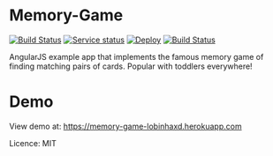 Memory-Game
===========
[![Build Status](https://travis-ci.org/camillagds/Memory-Game.svg?branch=master)](https://travis-ci.org/camillagds/Memory-Game) [![Service status](https://assertible.com/apis/b0dac860-6210-494f-97fa-8cd85fea940f/status?api_token=Yfn9z5660h7i1B6I)](https://assertible.com/dashboard#/services/b0dac860-6210-494f-97fa-8cd85fea940f) [![Deploy](https://www.herokucdn.com/deploy/button.svg)](https://heroku.com/deploy) [![Build Status](https://app.snap-ci.com/camillagds/Memory-Game/branch/master/build_image)](https://app.snap-ci.com/camillagds/Memory-Game/branch/master)


AngularJS example app that implements the famous memory game of finding matching pairs of cards.  Popular with toddlers everywhere!

Demo
=======

View demo at: <https://memory-game-lobinhaxd.herokuapp.com>

Licence: MIT

